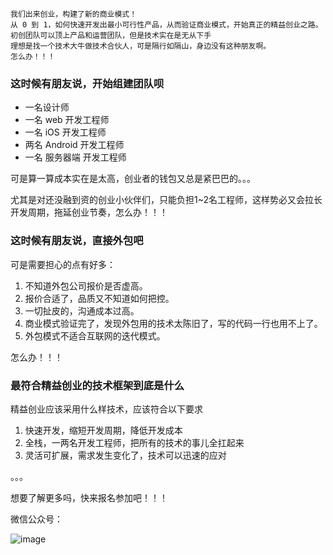 	我们出来创业，构建了新的商业模式！
	从 0 到 1，如何快速开发出最小可行性产品，从而验证商业模式，开始真正的精益创业之路。
	初创团队可以顶上产品和运营团队，但是技术实在是无从下手
	理想是找一个技术大牛做技术合伙人，可是隔行如隔山，身边没有这种朋友啊。
	怎么办！！！

### 这时候有朋友说，开始组建团队呗
- 一名设计师
- 一名 web 开发工程师
- 一名 iOS 开发工程师
- 两名 Android 开发工程师
- 一名 服务器端 开发工程师

可是算一算成本实在是太高，创业者的钱包又总是紧巴巴的。。。

尤其是对还没融到资的创业小伙伴们，只能负担1~2名工程师，这样势必又会拉长开发周期，拖延创业节奏，怎么办！！！



### 这时候有朋友说，直接外包吧
可是需要担心的点有好多：

1. 不知道外包公司报价是否虚高。
2. 报价合适了，品质又不知道如何把控。
3. 一切扯皮的，沟通成本过高。
4. 商业模式验证完了，发现外包用的技术太陈旧了，写的代码一行也用不上了。
5. 外包模式不适合互联网的迭代模式。
	
怎么办！！！

### 最符合精益创业的技术框架到底是什么
精益创业应该采用什么样技术，应该符合以下要求

1. 快速开发，缩短开发周期，降低开发成本
2. 全栈，一两名开发工程师，把所有的技术的事儿全扛起来
3. 灵活可扩展，需求发生变化了，技术可以迅速的应对

。。。

想要了解更多吗，快来报名参加吧！！！

微信公众号：

![image](http://light.starwall.org/static/images/qrcode_light.jpg?stamp=d519ef44)
